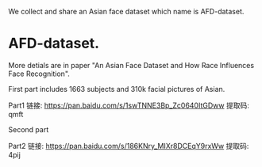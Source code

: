 We collect and share an Asian face dataset which name is AFD-dataset. 


# AFD-dataset.
More detials are in paper "An Asian Face Dataset and How Race Influences Face Recognition".

First part includes 1663 subjects and 310k facial pictures of Asian.

Part1  链接: https://pan.baidu.com/s/1swTNNE3Bp_Zc0640ItGDww 提取码: qmft 



Second part

Part2  链接: https://pan.baidu.com/s/186KNry_MIXr8DCEqY9rxWw 提取码: 4pij 



